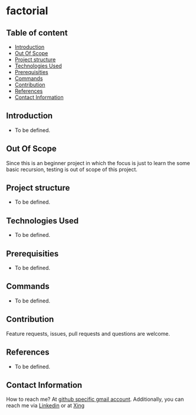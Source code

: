 # factorial

## Table of content

- [Introduction](#introduction)
- [Out Of Scope](#out-of-scope)
- [Project structure](#project-structure)
- [Technologies Used](#technologies-used)
- [Prerequisities](#prerequisities)
- [Commands](#commands)
- [Contribution](#contribution)
- [References](#references)
- [Contact Information](#contact-information)

## Introduction

- To be defined.

## Out Of Scope

Since this is an beginner project in which the focus is just to learn the some basic recursion, testing is out of scope of this project.

## Project structure

- To be defined.

## Technologies Used

- To be defined.

## Prerequisities

- To be defined.

## Commands

- To be defined.

## Contribution

Feature requests, issues, pull requests and questions are welcome.

## References

- To be defined.

## Contact Information

How to reach me? At [github specific gmail account](mailto:syedumerahmedcode@gmail.com?subject=%5BGitHub%5D%20Hello%20from%20Github). Additionally, you can reach me via [Linkedin](https://www.linkedin.com/in/syed-umer-ahmed-a346a746/) or at [Xing](https://www.xing.com/profile/SyedUmer_Ahmed/cv)
